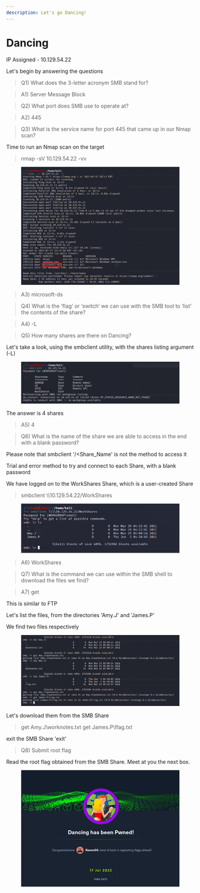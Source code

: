 ```yaml
---
description: Let's go Dancing!
---
```


# Dancing

IP Assigned - 10.129.54.22

Let's begin by answering the questions

> Q1) What does the 3-letter acronym SMB stand for?

> A1) Server Message Block

> Q2) What port does SMB use to operate at?

> A2) 445

> Q3) What is the service name for port 445 that came up in our Nmap scan?

Time to run an Nmap scan on the target

> nmap -sV 10.129.54.22 -vv

<figure><img src="../.gitbook/assets/H1.png" alt=""><figcaption></figcaption></figure>

> A3) microsoft-ds

> Q4) What is the ‘flag’ or ‘switch’ we can use with the SMB tool to ‘list’ the contents of the share?

> A4) -L

> Q5) How many shares are there on Dancing?

Let's take a look, using the smbclient utility, with the shares listing argument (-L)&#x20;

<figure><img src="../.gitbook/assets/H2.png" alt=""><figcaption></figcaption></figure>

The answer is 4 shares

> A5) 4

> Q6) What is the name of the share we are able to access in the end with a blank password?

Please note that smbclient '/\<Share\_Name' is not the method to access it

Trial and error method to try and connect to each Share, with a blank password

We have logged on to the WorkShares Share, which is a user-created Share

> smbclient \\\10.129.54.22/WorkShares

<figure><img src="../.gitbook/assets/H3.png" alt=""><figcaption></figcaption></figure>

> A6) WorkShares

> Q7) What is the command we can use within the SMB shell to download the files we find?

> A7) get

This is similar to FTP

Let's list the files, from the directories 'Amy.J' and 'James.P'

We find two files respectively



<figure><img src="../.gitbook/assets/h4.png" alt=""><figcaption></figcaption></figure>

Let's download them from the SMB Share

> get Amy.J\worknotes.txt get James.P\flag.txt

exit the SMB Share 'exit'

> Q8) Submit root flag

Read the root flag obtained from the SMB Share. Meet at you the next box.

<figure><img src="../.gitbook/assets/h5.png" alt=""><figcaption></figcaption></figure>
